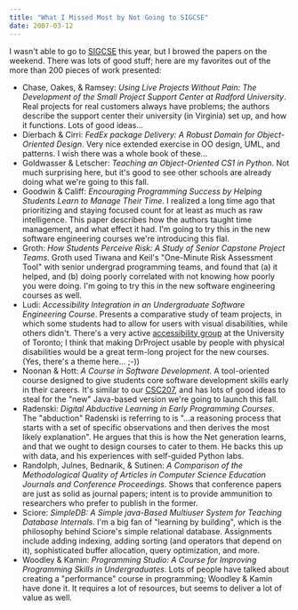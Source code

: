 ```yaml
---
title: "What I Missed Most by Not Going to SIGCSE"
date: 2007-03-12
---
```

I wasn't able to go to <a href="http://www.cs.potsdam.edu/sigcse07/">SIGCSE</a> this year, but I browed the papers on the weekend.  There was lots of good stuff; here are my favorites out of the more than 200 pieces of work presented:
<ul>
  <li>Chase, Oakes, & Ramsey: <em>Using Live Projects Without Pain: The Development of the Small Project Support Center at Radford University</em>. Real projects for real customers always have problems; the authors describe the support center their university (in Virginia) set up, and how it functions.  Lots of good ideas…</li>
  <li>Dierbach & Cirri: <em>FedEx package Delivery: A Robust Domain for Object-Oriented Design</em>. Very nice extended exercise in OO design, UML, and patterns.  I wish there was a whole book of these…</li>
  <li>Goldwasser & Letscher: <em>Teaching an Object-Oriented CS1 in Python</em>. Not much surprising here, but it's good to see other schools are already doing what we're going to this fall.</li>
  <li>Goodwin & Califf: <em>Encouraging Programming Success by Helping Students Learn to Manage Their Time</em>. I realized a long time ago that prioritizing and staying focused count for at least as much as raw intelligence. This paper describes how the authors taught time management, and what effect it had. I'm going to try this in the new software engineering courses we're introducing this flal.</li>
  <li>Groth: <em>How Students Perceive Risk: A Study of Senior Capstone Project Teams</em>. Groth used Tiwana and Keil's "One-Minute Risk Assessment Tool" with senior undergrad programming teams, and found that (a) it helped, and (b) doing poorly correlated with not knowing how poorly you were doing.  I'm going to try this in the new software engineering courses as well.</li>
  <li>Ludi: <em>Accessibility Integration in an Undergraduate Software Engineering Course</em>. Presents a comparative study of team projects, in which some students had to allow for users with visual disabilities, while others didn't. There's a very active <a href="http://www.utoronto.ca/atrc/">accessibility group</a> at the University of Toronto; I think that making DrProject usable by people with physical disabilities would be a great term-long project for the new courses.  (Yes, there's a theme here… ;-))</li>
  <li>Noonan & Hott: <em>A Course in Software Development</em>. A tool-oriented course designed to give students core software development skills early in their careers.  It's similar to our <a href="http://www.cs.toronto.edu/~csc207h">CSC207</a>, and has lots of good ideas to steal for the "new" Java-based version we're going to launch this fall.</li>
  <li>Radenski: <em>Digital Abductive Learning in Early Programming Courses</em>. The "abduction" Radenski is referring to is "…a reasoning process that starts with a set of specific observations and then derives the most likely explanation".  He argues that this is how the Net generation learns, and that we ought to design courses to cater to them.  He backs this up with data, and his experiences with self-guided Python labs.</li>
  <li>Randolph, Julnes, Bednarik, & Sutinen: <em>A Comparison of the Methodological Quality of Articles in Computer Science Education Journals and Conference Proceedings</em>.  Shows that conference papers are just as solid as journal papers; intent is to provide ammunition to researchers who prefer to publish in the former.</li>
  <li>Sciore: <em>SimpleDB: A Simple java-Based Multiuser System for Teaching Database Internals</em>. I'm a big fan of "learning by building", which is the philosophy behind Sciore's simple relational database. Assignments include adding indexing, adding sorting (and operators that depend on it), sophisticated buffer allocation, query optimization, and more.</li>
  <li>Woodley & Kamin: <em>Programming Studio: A Course for Improving Programming Skills in Undergraduates</em>. Lots of people have talked about creating a "performance" course in programming; Woodley & Kamin have done it.  It requires a lot of resources, but seems to deliver a lot of value as well.</li>
</ul>

